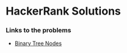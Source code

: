 # HackerRank Solutions

### Links to the problems

* [Binary Tree Nodes](https://www.hackerrank.com/challenges/binary-search-tree-1/problem?isFullScreen=true)
